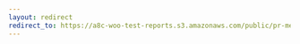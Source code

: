 ```yaml
---
layout: redirect
redirect_to: https://a8c-woo-test-reports.s3.amazonaws.com/public/pr-merge/43534/e2e/index.html
---
```

